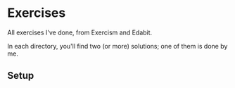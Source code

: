 # Exercises
All exercises I've done, from Exercism and Edabit.

In each directory, you'll find two (or more) solutions; one of them is done by me.

## Setup